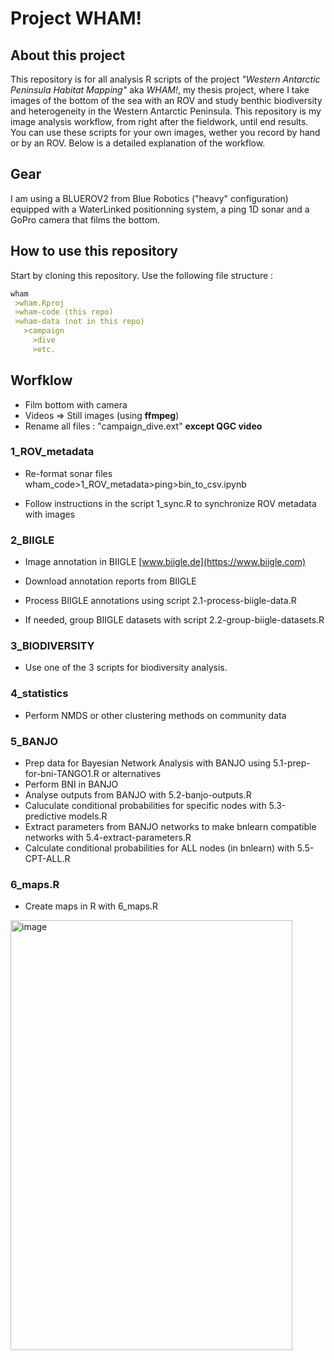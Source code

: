 Project WHAM!
======

## About this project
This repository is for all analysis R scripts of the project *"Western Antarctic Peninsula Habitat Mapping"* aka *WHAM!*, my thesis project, where I take images of the bottom of the sea with an ROV and study benthic biodiversity and heterogeneity in the Western Antarctic Peninsula. 
This repository is my image analysis workflow, from right after the fieldwork, until end results. You can use these scripts for your own images, wether you record by hand or by an ROV. Below is a detailed explanation of the workflow.

## Gear
I am using a BLUEROV2 from Blue Robotics ("heavy" configuration) equipped with a WaterLinked positionning system, a ping 1D sonar and a GoPro camera that films the bottom. 

## How to use this repository 
Start by cloning this repository. 
Use the following file structure :
```Markdown
wham 
 >wham.Rproj
 >wham-code (this repo)
 >wham-data (not in this repo)
   >campaign
     >dive
     >etc.
```

## Worfklow

- Film bottom with camera
- Videos => Still images (using **ffmpeg**)
- Rename all files : "campaign_dive.ext" **except QGC video**

### 1_ROV_metadata

- Re-format sonar files 
wham_code>1_ROV_metadata>ping>bin_to_csv.ipynb

- Follow instructions in the script 1_sync.R to synchronize ROV metadata with images

### 2_BIIGLE

- Image annotation in BIIGLE
[www.biigle.de](https://www.biigle.com)

- Download annotation reports from BIIGLE

- Process BIIGLE annotations using script 2.1-process-biigle-data.R
- If needed, group BIIGLE datasets with script 2.2-group-biigle-datasets.R

### 3_BIODIVERSITY

- Use one of the 3 scripts for biodiversity analysis.
  
### 4_statistics

- Perform NMDS or other clustering methods on community data

### 5_BANJO

- Prep data for Bayesian Network Analysis with BANJO using 5.1-prep-for-bni-TANGO1.R or alternatives
- Perform BNI in BANJO
- Analyse outputs from BANJO with 5.2-banjo-outputs.R
- Caluculate conditional probabilities for specific nodes with 5.3-predictive models.R
- Extract parameters from BANJO networks to make bnlearn compatible networks with 5.4-extract-parameters.R
- Calculate conditional probabilities for ALL nodes (in bnlearn) with 5.5-CPT-ALL.R
  
### 6_maps.R
- Create maps in R with 6_maps.R


<img width="451" height="688" alt="image" src="https://github.com/user-attachments/assets/99fe2aac-60d3-4c76-a757-f4d8b00a7040" />
